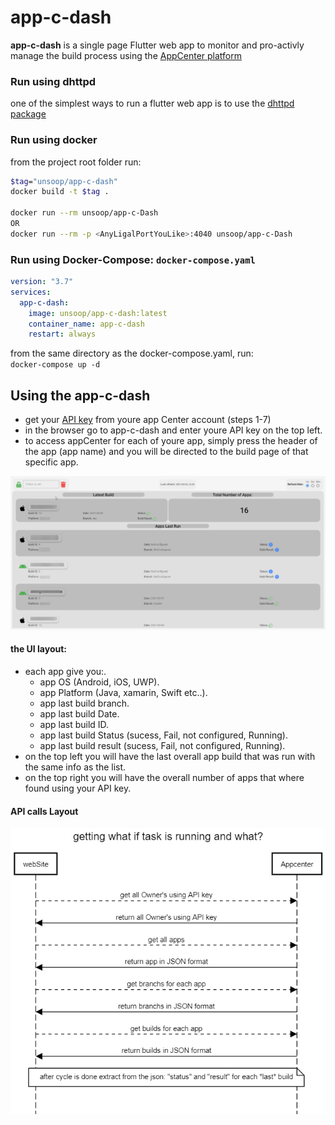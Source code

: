 # app-c-dash
**app-c-dash** is a single page Flutter web app to monitor and pro-activly manage the build process using the [AppCenter platform](https://appcenter.ms/)

### Run using dhttpd
one of the simplest ways to run a flutter web app is to use the [dhttpd package](https://pub.dev/packages/dhttpd)

### Run using docker
from the project root folder run:
````bash
$tag="unsoop/app-c-dash"
docker build -t $tag .

docker run --rm unsoop/app-c-Dash 
OR
docker run --rm -p <AnyLigalPortYouLike>:4040 unsoop/app-c-Dash 
````
### Run using Docker-Compose: `docker-compose.yaml`
````yaml
version: "3.7"
services:
  app-c-dash:
    image: unsoop/app-c-dash:latest
    container_name: app-c-dash
    restart: always
````
from the same directory as the docker-compose.yaml, run: <br>
`docker-compose up -d`
## Using the **app-c-dash**
- get your [API key](https://intercom.help/appcenter/en/articles/1841885-how-to-use-app-center-s-api) from youre app Center account (steps 1-7)
- in the browser go to app-c-dash and enter youre API key on the top left.
- to access appCenter for each of youre app, simply press the header of the app (app name) and you will be directed to the build page of that specific app.

![app-c-dash view](https://github.com/AdamRussak/app-c-dash/raw/6afca188cf8ee2c5d328c16e77cf88a60ed6d0a7/images/main_screen.png)

#### the UI layout:
 - each app give you:.
    - app OS (Android, iOS, UWP).
    - app Platform (Java, xamarin, Swift etc..).
    - app last build branch.
    - app last build Date.
    - app last build ID.
    - app last build Status (sucess, Fail, not configured, Running).
    - app last build result (sucess, Fail, not configured, Running).
- on the top left you will have the last overall app build that was run with the same info as the list.
- on the top right you will have the overall number of apps that where found using your API key.

#### API calls Layout
![app-c-dash API Calls](https://github.com/AdamRussak/app-c-dash/raw/main/images/flutter%20AppCenter%20build%20status%20API.png)
